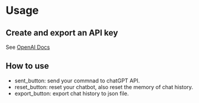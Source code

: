 # Usage
## Create and export an API key
See [OpenAI Docs](https://platform.openai.com/docs/libraries?desktop-os=windows) 
## How to use
- sent_button: send your commnad to chatGPT API.
- reset_button: reset your chatbot, also reset the memory of chat history.
- export_button: export chat history to json file.
